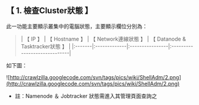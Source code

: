 ## 【 1. 檢查Cluster狀態 】 ##

此一功能主要顯示叢集中的電腦狀態，主要顯示欄位分別為：
> | 【 IP 】 | 【 Hostname 】 | 【 Network連線狀態 】 | 【 Datanode & Tasktracker狀態 】 |
|:-------|:-------------|:----------------|:-----------------------------|

如下圖：

![http://crawlzilla.googlecode.com/svn/tags/pics/wiki/ShellAdm/2.png](http://crawlzilla.googlecode.com/svn/tags/pics/wiki/ShellAdm/2.png)

  * 註：Namenode ＆ Jobtracker 狀態需進入其管理頁面查詢之